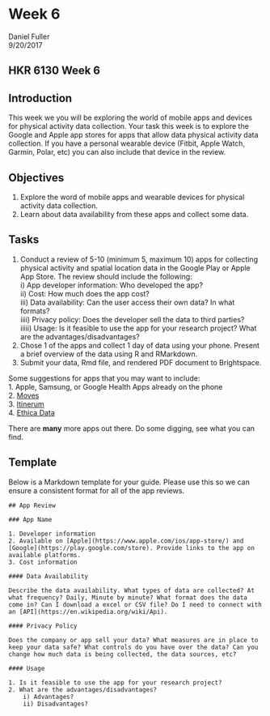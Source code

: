 # Week 6
Daniel Fuller  
9/20/2017  



## HKR 6130 Week 6    

## Introduction

This week we you will be exploring the world of mobile apps and devices for physical activity data collection. Your task this week is to explore the Google and Apple app stores for apps that allow data physical activity data collection. If you have a personal wearable device (Fitbit, Apple Watch, Garmin, Polar, etc) you can also include that device in the review. 

## Objectives

1. Explore the word of mobile apps and wearable devices for physical activity data collection.  
2. Learn about data availability from these apps and collect some data.   

## Tasks

1. Conduct a review of 5-10 (minimum 5, maximum 10) apps for collecting physical activity and spatial location data in the Google Play or Apple App Store. The review should include the following:   
    i) App developer information: Who developed the app?   
    ii) Cost: How much does the app cost?   
    iii) Data availability: Can the user access their own data? In what formats?   
    iiii) Privacy policy: Does the developer sell the data to third parties?   
    iiiii) Usage: Is it feasible to use the app for your research project? What are the advantages/disadvantages?  
2. Chose 1 of the apps and collect 1 day of data using your phone. Present a brief overview of the data using R and RMarkdown.  
3. Submit your data, Rmd file, and rendered PDF document to Brightspace.  

Some suggestions for apps that you may want to include:   
    1. Apple, Samsung, or Google Health Apps already on the phone   
    2. [Moves](https://moves-app.com/)   
    3. [Itinerum](https://itinerum.ca/)   
    4. [Ethica Data](https://www.ethicadata.ca/)   

There are **many** more apps out there. Do some digging, see what you can find. 

## Template

Below is a Markdown template for your guide. Please use this so we can ensure a consistent format for all of the app reviews. 

```{}
## App Review

### App Name

1. Developer information
2. Available on [Apple](https://www.apple.com/ios/app-store/) and [Google](https://play.google.com/store). Provide links to the app on available platforms. 
3. Cost information  

#### Data Availability

Describe the data availability. What types of data are collected? At what frequency? Daily, Minute by minute? What format does the data come in? Can I download a excel or CSV file? Do I need to connect with an [API](https://en.wikipedia.org/wiki/Api). 

#### Privacy Policy

Does the company or app sell your data? What measures are in place to keep your data safe? What controls do you have over the data? Can you change how much data is being collected, the data sources, etc? 

#### Usage

1. Is it feasible to use the app for your research project? 
2. What are the advantages/disadvantages?
    i) Advantages?  
    ii) Disadvantages?

```
